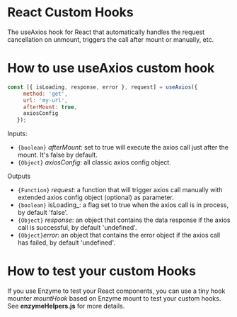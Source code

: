 # React Custom Hooks

The useAxios hook for React that automatically handles the request cancellation on unmount, triggers the call after mount or manually, etc.

# How to use useAxios custom hook
 ```javascript 
 const [{ isLoading, response, error }, request] = useAxios({
      method: 'get',
      url: 'my-url',
      afterMount: true,
      axiosConfig
    });
```
 
 Inputs:
 * `{boolean}` _afterMount_: set to true will execute the axios call just after the mount. It's false by default.
 * `{Object}` _axiosConfig_: all classic axios config object.
 
 Outputs
 * `{Function}` _request_: a function that will trigger axios call manually with extended axios config object (optional) as parameter.
 * `{boolean}` isLoading_: a flag set to true when the axios call is in process, by default 'false'.
 * `{Object}` _response_: an object that contains the data response if the axios call is successful, by default 'undefined'.
 * `{Object}`_error_: an object that contains the error object if the axios call has failed, by default 'undefined'.

# How to test your custom Hooks
If you use Enzyme to test your React components, you can use a tiny hook mounter _mountHook_ based on Enzyme mount to test your custom hooks. See **enzymeHelpers.js** for more details.
